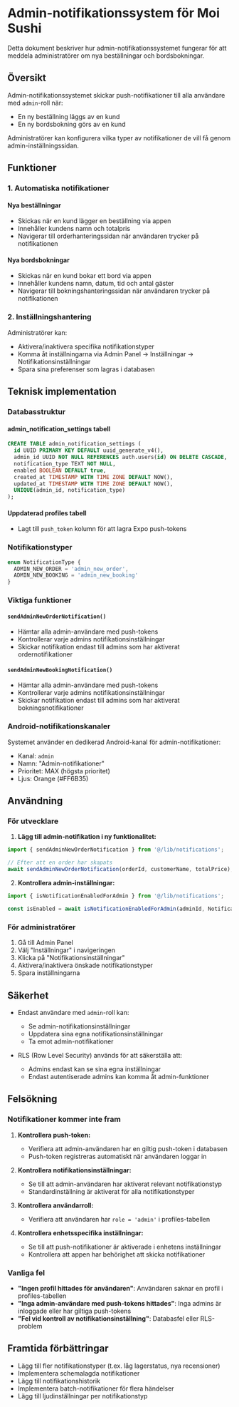 # Admin-notifikationssystem för Moi Sushi

Detta dokument beskriver hur admin-notifikationssystemet fungerar för att meddela administratörer om nya beställningar och bordsbokningar.

## Översikt

Admin-notifikationssystemet skickar push-notifikationer till alla användare med `admin`-roll när:
- En ny beställning läggs av en kund
- En ny bordsbokning görs av en kund

Administratörer kan konfigurera vilka typer av notifikationer de vill få genom admin-inställningssidan.

## Funktioner

### 1. Automatiska notifikationer

#### Nya beställningar
- Skickas när en kund lägger en beställning via appen
- Innehåller kundens namn och totalpris
- Navigerar till orderhanteringssidan när användaren trycker på notifikationen

#### Nya bordsbokningar
- Skickas när en kund bokar ett bord via appen
- Innehåller kundens namn, datum, tid och antal gäster
- Navigerar till bokningshanteringssidan när användaren trycker på notifikationen

### 2. Inställningshantering

Administratörer kan:
- Aktivera/inaktivera specifika notifikationstyper
- Komma åt inställningarna via Admin Panel → Inställningar → Notifikationsinställningar
- Spara sina preferenser som lagras i databasen

## Teknisk implementation

### Databasstruktur

#### admin_notification_settings tabell
```sql
CREATE TABLE admin_notification_settings (
  id UUID PRIMARY KEY DEFAULT uuid_generate_v4(),
  admin_id UUID NOT NULL REFERENCES auth.users(id) ON DELETE CASCADE,
  notification_type TEXT NOT NULL,
  enabled BOOLEAN DEFAULT true,
  created_at TIMESTAMP WITH TIME ZONE DEFAULT NOW(),
  updated_at TIMESTAMP WITH TIME ZONE DEFAULT NOW(),
  UNIQUE(admin_id, notification_type)
);
```

#### Uppdaterad profiles tabell
- Lagt till `push_token` kolumn för att lagra Expo push-tokens

### Notifikationstyper

```typescript
enum NotificationType {
  ADMIN_NEW_ORDER = 'admin_new_order',
  ADMIN_NEW_BOOKING = 'admin_new_booking'
}
```

### Viktiga funktioner

#### `sendAdminNewOrderNotification()`
- Hämtar alla admin-användare med push-tokens
- Kontrollerar varje admins notifikationsinställningar
- Skickar notifikation endast till admins som har aktiverat ordernotifikationer

#### `sendAdminNewBookingNotification()`
- Hämtar alla admin-användare med push-tokens
- Kontrollerar varje admins notifikationsinställningar
- Skickar notifikation endast till admins som har aktiverat bokningsnotifikationer

### Android-notifikationskanaler

Systemet använder en dedikerad Android-kanal för admin-notifikationer:
- Kanal: `admin`
- Namn: "Admin-notifikationer"
- Prioritet: MAX (högsta prioritet)
- Ljus: Orange (#FF6B35)

## Användning

### För utvecklare

1. **Lägg till admin-notifikation i ny funktionalitet:**
```typescript
import { sendAdminNewOrderNotification } from '@/lib/notifications';

// Efter att en order har skapats
await sendAdminNewOrderNotification(orderId, customerName, totalPrice);
```

2. **Kontrollera admin-inställningar:**
```typescript
import { isNotificationEnabledForAdmin } from '@/lib/notifications';

const isEnabled = await isNotificationEnabledForAdmin(adminId, NotificationType.ADMIN_NEW_ORDER);
```

### För administratörer

1. Gå till Admin Panel
2. Välj "Inställningar" i navigeringen
3. Klicka på "Notifikationsinställningar"
4. Aktivera/inaktivera önskade notifikationstyper
5. Spara inställningarna

## Säkerhet

- Endast användare med `admin`-roll kan:
  - Se admin-notifikationsinställningar
  - Uppdatera sina egna notifikationsinställningar
  - Ta emot admin-notifikationer

- RLS (Row Level Security) används för att säkerställa att:
  - Admins endast kan se sina egna inställningar
  - Endast autentiserade admins kan komma åt admin-funktioner

## Felsökning

### Notifikationer kommer inte fram

1. **Kontrollera push-token:**
   - Verifiera att admin-användaren har en giltig push-token i databasen
   - Push-token registreras automatiskt när användaren loggar in

2. **Kontrollera notifikationsinställningar:**
   - Se till att admin-användaren har aktiverat relevant notifikationstyp
   - Standardinställning är aktiverat för alla notifikationstyper

3. **Kontrollera användarroll:**
   - Verifiera att användaren har `role = 'admin'` i profiles-tabellen

4. **Kontrollera enhetsspecifika inställningar:**
   - Se till att push-notifikationer är aktiverade i enhetens inställningar
   - Kontrollera att appen har behörighet att skicka notifikationer

### Vanliga fel

- **"Ingen profil hittades för användaren"**: Användaren saknar en profil i profiles-tabellen
- **"Inga admin-användare med push-tokens hittades"**: Inga admins är inloggade eller har giltiga push-tokens
- **"Fel vid kontroll av notifikationsinställning"**: Databasfel eller RLS-problem

## Framtida förbättringar

- Lägg till fler notifikationstyper (t.ex. låg lagerstatus, nya recensioner)
- Implementera schemalagda notifikationer
- Lägg till notifikationshistorik
- Implementera batch-notifikationer för flera händelser
- Lägg till ljudinställningar per notifikationstyp 